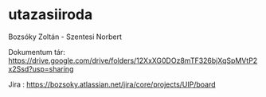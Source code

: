 # utazasiiroda
Bozsóky Zoltán - Szentesi Norbert

Dokumentum tár: https://drive.google.com/drive/folders/12XxXG0DOz8mTF326bjXqSpMVtP2x2Ssd?usp=sharing

Jira : https://bozsoky.atlassian.net/jira/core/projects/UIP/board
